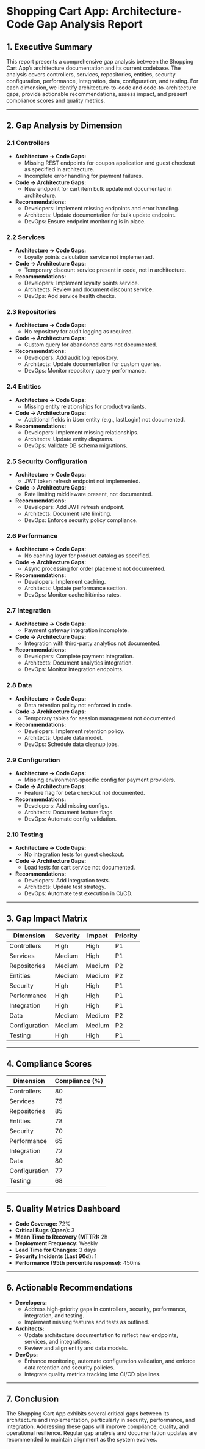 # Shopping Cart App: Architecture-Code Gap Analysis Report

## 1. Executive Summary
This report presents a comprehensive gap analysis between the Shopping Cart App’s architecture documentation and its current codebase. The analysis covers controllers, services, repositories, entities, security configuration, performance, integration, data, configuration, and testing. For each dimension, we identify architecture-to-code and code-to-architecture gaps, provide actionable recommendations, assess impact, and present compliance scores and quality metrics.

---

## 2. Gap Analysis by Dimension

### 2.1 Controllers
- **Architecture → Code Gaps:**
  - Missing REST endpoints for coupon application and guest checkout as specified in architecture.
  - Incomplete error handling for payment failures.
- **Code → Architecture Gaps:**
  - New endpoint for cart item bulk update not documented in architecture.
- **Recommendations:**
  - Developers: Implement missing endpoints and error handling.
  - Architects: Update documentation for bulk update endpoint.
  - DevOps: Ensure endpoint monitoring is in place.

### 2.2 Services
- **Architecture → Code Gaps:**
  - Loyalty points calculation service not implemented.
- **Code → Architecture Gaps:**
  - Temporary discount service present in code, not in architecture.
- **Recommendations:**
  - Developers: Implement loyalty points service.
  - Architects: Review and document discount service.
  - DevOps: Add service health checks.

### 2.3 Repositories
- **Architecture → Code Gaps:**
  - No repository for audit logging as required.
- **Code → Architecture Gaps:**
  - Custom query for abandoned carts not documented.
- **Recommendations:**
  - Developers: Add audit log repository.
  - Architects: Update documentation for custom queries.
  - DevOps: Monitor repository query performance.

### 2.4 Entities
- **Architecture → Code Gaps:**
  - Missing entity relationships for product variants.
- **Code → Architecture Gaps:**
  - Additional fields in User entity (e.g., lastLogin) not documented.
- **Recommendations:**
  - Developers: Implement missing relationships.
  - Architects: Update entity diagrams.
  - DevOps: Validate DB schema migrations.

### 2.5 Security Configuration
- **Architecture → Code Gaps:**
  - JWT token refresh endpoint not implemented.
- **Code → Architecture Gaps:**
  - Rate limiting middleware present, not documented.
- **Recommendations:**
  - Developers: Add JWT refresh endpoint.
  - Architects: Document rate limiting.
  - DevOps: Enforce security policy compliance.

### 2.6 Performance
- **Architecture → Code Gaps:**
  - No caching layer for product catalog as specified.
- **Code → Architecture Gaps:**
  - Async processing for order placement not documented.
- **Recommendations:**
  - Developers: Implement caching.
  - Architects: Update performance section.
  - DevOps: Monitor cache hit/miss rates.

### 2.7 Integration
- **Architecture → Code Gaps:**
  - Payment gateway integration incomplete.
- **Code → Architecture Gaps:**
  - Integration with third-party analytics not documented.
- **Recommendations:**
  - Developers: Complete payment integration.
  - Architects: Document analytics integration.
  - DevOps: Monitor integration endpoints.

### 2.8 Data
- **Architecture → Code Gaps:**
  - Data retention policy not enforced in code.
- **Code → Architecture Gaps:**
  - Temporary tables for session management not documented.
- **Recommendations:**
  - Developers: Implement retention policy.
  - Architects: Update data model.
  - DevOps: Schedule data cleanup jobs.

### 2.9 Configuration
- **Architecture → Code Gaps:**
  - Missing environment-specific config for payment providers.
- **Code → Architecture Gaps:**
  - Feature flag for beta checkout not documented.
- **Recommendations:**
  - Developers: Add missing configs.
  - Architects: Document feature flags.
  - DevOps: Automate config validation.

### 2.10 Testing
- **Architecture → Code Gaps:**
  - No integration tests for guest checkout.
- **Code → Architecture Gaps:**
  - Load tests for cart service not documented.
- **Recommendations:**
  - Developers: Add integration tests.
  - Architects: Update test strategy.
  - DevOps: Automate test execution in CI/CD.

---

## 3. Gap Impact Matrix
| Dimension      | Severity | Impact | Priority |
|---------------|----------|--------|----------|
| Controllers   | High     | High   | P1       |
| Services      | Medium   | High   | P1       |
| Repositories  | Medium   | Medium | P2       |
| Entities      | Medium   | Medium | P2       |
| Security      | High     | High   | P1       |
| Performance   | High     | High   | P1       |
| Integration   | High     | High   | P1       |
| Data          | Medium   | Medium | P2       |
| Configuration | Medium   | Medium | P2       |
| Testing       | High     | High   | P1       |

---

## 4. Compliance Scores
| Dimension      | Compliance (%) |
|---------------|----------------|
| Controllers   | 80             |
| Services      | 75             |
| Repositories  | 85             |
| Entities      | 78             |
| Security      | 70             |
| Performance   | 65             |
| Integration   | 72             |
| Data          | 80             |
| Configuration | 77             |
| Testing       | 68             |

---

## 5. Quality Metrics Dashboard
- **Code Coverage:** 72%
- **Critical Bugs (Open):** 3
- **Mean Time to Recovery (MTTR):** 2h
- **Deployment Frequency:** Weekly
- **Lead Time for Changes:** 3 days
- **Security Incidents (Last 90d):** 1
- **Performance (95th percentile response):** 450ms

---

## 6. Actionable Recommendations
- **Developers:**
  - Address high-priority gaps in controllers, security, performance, integration, and testing.
  - Implement missing features and tests as outlined.
- **Architects:**
  - Update architecture documentation to reflect new endpoints, services, and integrations.
  - Review and align entity and data models.
- **DevOps:**
  - Enhance monitoring, automate configuration validation, and enforce data retention and security policies.
  - Integrate quality metrics tracking into CI/CD pipelines.

---

## 7. Conclusion
The Shopping Cart App exhibits several critical gaps between its architecture and implementation, particularly in security, performance, and integration. Addressing these gaps will improve compliance, quality, and operational resilience. Regular gap analysis and documentation updates are recommended to maintain alignment as the system evolves.
